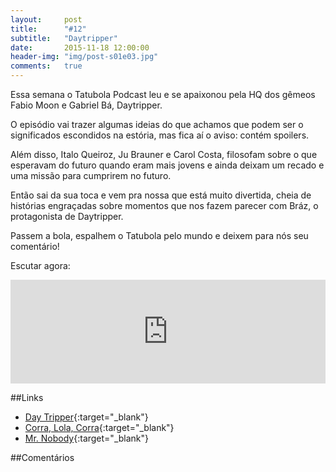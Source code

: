 ```yaml
---
layout:     post
title:      "#12"
subtitle:   "Daytripper"
date:       2015-11-18 12:00:00
header-img: "img/post-s01e03.jpg"
comments: 	true
---
```


Essa semana o Tatubola Podcast leu e se apaixonou pela HQ dos gêmeos Fabio Moon e Gabriel Bá, Daytripper.

O episódio vai trazer algumas ideias do que achamos que podem ser o significados escondidos na estória, mas fica aí o aviso: contém spoilers.

Além disso, Italo Queiroz, Ju Brauner e Carol Costa, filosofam sobre o que esperavam do futuro quando eram mais jovens e ainda deixam um recado e uma missão para cumprirem no futuro.

Então sai da sua toca e vem pra nossa que está muito divertida, cheia de histórias engraçadas sobre momentos que nos fazem parecer com Bráz, o protagonista de Daytripper.

Passem a bola, espalhem o Tatubola pelo mundo e deixem para nós seu comentário!

Escutar agora:

<iframe width="100%" height="166" scrolling="no" frameborder="no" src="https://w.soundcloud.com/player/?url=https%3A//api.soundcloud.com/tracks/234753306&amp;color=ff5500&amp;auto_play=false&amp;hide_related=false&amp;show_comments=true&amp;show_user=true&amp;show_reposts=false"></iframe>

##Links
- [Day Tripper](http://goo.gl/gLgsYe){:target="_blank"}
- [Corra, Lola, Corra](https://www.youtube.com/watch?v=3ea0mG4ahRk){:target="_blank"}
- [Mr. Nobody](https://www.youtube.com/watch?v=Fwoe6yHy0AI){:target="_blank"}


##Comentários
